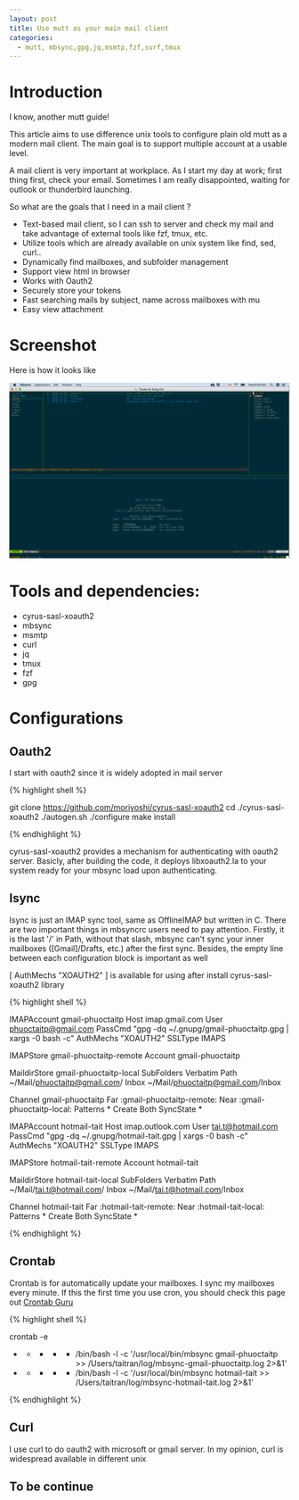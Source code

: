 ```yaml
---
layout: post
title: Use mutt as your main mail client
categories:
  - mutt, mbsync,gpg,jq,msmtp,fzf,surf,tmux
---
```


# Introduction

I know, another mutt guide!

This article aims to use difference unix tools to configure plain old mutt as a modern mail client. The main goal is to support multiple account at a usable level.

A mail client is very important at workplace. As I start my day at work; first thing first, check your email. Sometimes I am really disappointed, waiting for outlook or thunderbird launching.   

So what are the goals that I need in a mail client ?

- Text-based mail client, so I can ssh to server and check my mail and take advantage of external tools like fzf, tmux, etc.
- Utilize tools which are already available on unix system like find, sed, curl..
- Dynamically find mailboxes, and subfolder management
- Support view html in browser
- Works with Oauth2
- Securely store your tokens
- Fast searching mails by subject, name across mailboxes with mu
- Easy view attachment

# Screenshot

Here is how it looks like

![Mutt client](/img/mutt/mutt-screenshoot.jpg)

# Tools and dependencies:

- cyrus-sasl-xoauth2
- mbsync 
- msmtp
- curl
- jq
- tmux
- fzf
- gpg

# Configurations

## Oauth2

I start with oauth2 since it is widely adopted in mail server

{% highlight shell %}

git clone https://github.com/moriyoshi/cyrus-sasl-xoauth2
cd ./cyrus-sasl-xoauth2 
./autogen.sh
./configure
make install

{% endhighlight %}

cyrus-sasl-xoauth2 provides a mechanism for authenticating with oauth2 server. Basicly, after building the code, it deploys libxoauth2.la to your
system ready for your mbsync load upon authenticating.

## Isync

Isync is just an IMAP sync tool, same as OfflineIMAP but written in C. There are two important things in mbsyncrc users need to pay attention.
Firstly, it is the last '/' in Path, without that slash, mbsync can't sync your inner mailboxes ([Gmail]/Drafts, etc.) after the first sync.
Besides, the empty line between each configuration block is important as well

[ AuthMechs "XOAUTH2" ] is available for using after install cyrus-sasl-xoauth2 library

{% highlight shell %}

IMAPAccount gmail-phuoctaitp
Host imap.gmail.com
User phuoctaitp@gmail.com
PassCmd "gpg -dq ~/.gnupg/gmail-phuoctaitp.gpg | xargs -0 bash -c"
AuthMechs "XOAUTH2"
SSLType IMAPS

IMAPStore gmail-phuoctaitp-remote
Account gmail-phuoctaitp

MaildirStore gmail-phuoctaitp-local
SubFolders Verbatim
Path ~/Mail/phuoctaitp@gmail.com/
Inbox ~/Mail/phuoctaitp@gmail.com/Inbox

Channel gmail-phuoctaitp
Far :gmail-phuoctaitp-remote:
Near :gmail-phuoctaitp-local:
Patterns *
Create Both
SyncState *

IMAPAccount hotmail-tait
Host imap.outlook.com
User tai.t@hotmail.com
PassCmd "gpg -dq ~/.gnupg/hotmail-tait.gpg | xargs -0 bash -c"
AuthMechs "XOAUTH2"
SSLType IMAPS

IMAPStore hotmail-tait-remote
Account hotmail-tait

MaildirStore hotmail-tait-local
SubFolders Verbatim
Path  ~/Mail/tai.t@hotmail.com/
Inbox ~/Mail/tai.t@hotmail.com/Inbox

Channel hotmail-tait
Far :hotmail-tait-remote:
Near :hotmail-tait-local:
Patterns *
Create Both
SyncState *

{% endhighlight %}

## Crontab

Crontab is for automatically update your mailboxes. I sync my mailboxes every minute. If this the first time you use cron, you should check this page out 
[Crontab Guru](https://crontab.guru/#*_*_*_*_*)

{% highlight shell %}

crontab -e
* * * * * /bin/bash -l -c '/usr/local/bin/mbsync gmail-phuoctaitp >> /Users/taitran/log/mbsync-gmail-phuoctaitp.log 2>&1'
* * * * * /bin/bash -l -c '/usr/local/bin/mbsync hotmail-tait >> /Users/taitran/log/mbsync-hotmail-tait.log 2>&1'

{% endhighlight %}

## Curl

I use curl to do oauth2 with microsoft or gmail server. In my opinion, curl is widespread available in different unix

## To be continue

